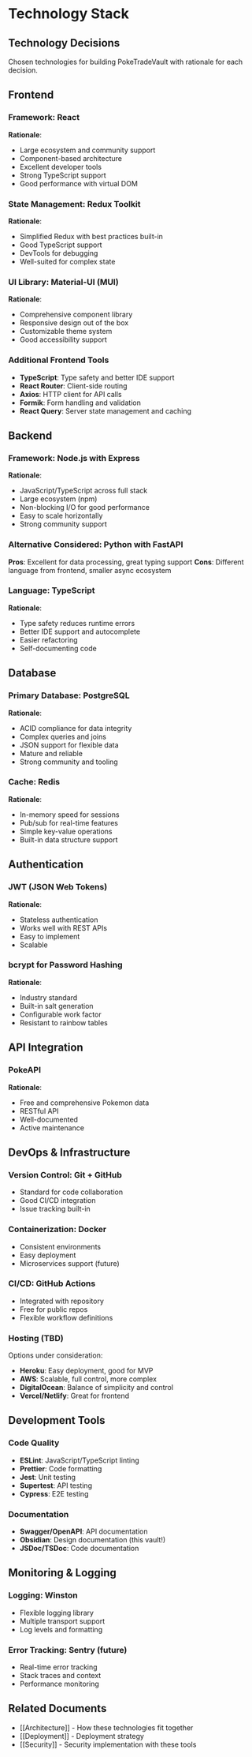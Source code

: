 # Technology Stack

## Technology Decisions

Chosen technologies for building PokeTradeVault with rationale for each decision.

## Frontend

### Framework: React
**Rationale**:
- Large ecosystem and community support
- Component-based architecture
- Excellent developer tools
- Strong TypeScript support
- Good performance with virtual DOM

### State Management: Redux Toolkit
**Rationale**:
- Simplified Redux with best practices built-in
- Good TypeScript support
- DevTools for debugging
- Well-suited for complex state

### UI Library: Material-UI (MUI)
**Rationale**:
- Comprehensive component library
- Responsive design out of the box
- Customizable theme system
- Good accessibility support

### Additional Frontend Tools
- **TypeScript**: Type safety and better IDE support
- **React Router**: Client-side routing
- **Axios**: HTTP client for API calls
- **Formik**: Form handling and validation
- **React Query**: Server state management and caching

## Backend

### Framework: Node.js with Express
**Rationale**:
- JavaScript/TypeScript across full stack
- Large ecosystem (npm)
- Non-blocking I/O for good performance
- Easy to scale horizontally
- Strong community support

### Alternative Considered: Python with FastAPI
**Pros**: Excellent for data processing, great typing support
**Cons**: Different language from frontend, smaller async ecosystem

### Language: TypeScript
**Rationale**:
- Type safety reduces runtime errors
- Better IDE support and autocomplete
- Easier refactoring
- Self-documenting code

## Database

### Primary Database: PostgreSQL
**Rationale**:
- ACID compliance for data integrity
- Complex queries and joins
- JSON support for flexible data
- Mature and reliable
- Strong community and tooling

### Cache: Redis
**Rationale**:
- In-memory speed for sessions
- Pub/sub for real-time features
- Simple key-value operations
- Built-in data structure support

## Authentication

### JWT (JSON Web Tokens)
**Rationale**:
- Stateless authentication
- Works well with REST APIs
- Easy to implement
- Scalable

### bcrypt for Password Hashing
**Rationale**:
- Industry standard
- Built-in salt generation
- Configurable work factor
- Resistant to rainbow tables

## API Integration

### PokeAPI
**Rationale**:
- Free and comprehensive Pokemon data
- RESTful API
- Well-documented
- Active maintenance

## DevOps & Infrastructure

### Version Control: Git + GitHub
- Standard for code collaboration
- Good CI/CD integration
- Issue tracking built-in

### Containerization: Docker
- Consistent environments
- Easy deployment
- Microservices support (future)

### CI/CD: GitHub Actions
- Integrated with repository
- Free for public repos
- Flexible workflow definitions

### Hosting (TBD)
Options under consideration:
- **Heroku**: Easy deployment, good for MVP
- **AWS**: Scalable, full control, more complex
- **DigitalOcean**: Balance of simplicity and control
- **Vercel/Netlify**: Great for frontend

## Development Tools

### Code Quality
- **ESLint**: JavaScript/TypeScript linting
- **Prettier**: Code formatting
- **Jest**: Unit testing
- **Supertest**: API testing
- **Cypress**: E2E testing

### Documentation
- **Swagger/OpenAPI**: API documentation
- **Obsidian**: Design documentation (this vault!)
- **JSDoc/TSDoc**: Code documentation

## Monitoring & Logging

### Logging: Winston
- Flexible logging library
- Multiple transport support
- Log levels and formatting

### Error Tracking: Sentry (future)
- Real-time error tracking
- Stack traces and context
- Performance monitoring

## Related Documents

- [[Architecture]] - How these technologies fit together
- [[Deployment]] - Deployment strategy
- [[Security]] - Security implementation with these tools
